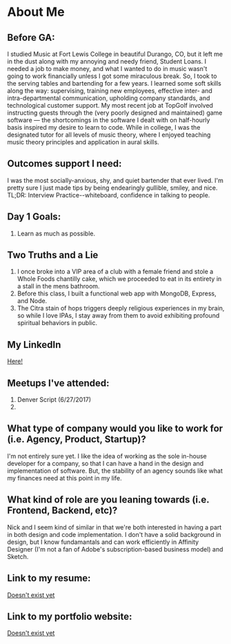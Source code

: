 # About Me

## Before GA:
I studied Music at Fort Lewis College in beautiful Durango, CO, but it left me in the dust along with my annoying and needy friend, Student Loans.
I needed a job to make money, and what I wanted to do in music wasn't going to work financially unless I got some miraculous break. So, I took to 
the serving tables and bartending for a few years. I learned some soft skills along the way: supervising, training new employees, effective
inter- and intra-departmental communication, upholding company standards, and technological customer support. My most recent job at TopGolf
involved instructing guests through the (very poorly designed and maintained) game software &mdash; the shortcomings in the software I dealt with on half-hourly basis inspired my desire to learn to code. While in college, I was the designated tutor for all levels of music theory, where I enjoyed teaching music theory principles and application in aural skills.

## Outcomes support I need:
I was the most socially-anxious, shy, and quiet bartender that ever lived. I'm pretty sure I just made tips by being endearingly gullible, smiley, and nice. 
TL;DR: Interview Practice--whiteboard, confidence in talking to people. 

## Day 1 Goals:
1. Learn as much as possible.

## Two Truths and a Lie

1. I once broke into a VIP area of a club with a female friend and stole a Whole Foods chantilly cake, which we proceeded to eat in its entirety in
a stall in the mens bathroom. 
2. Before this class, I built a functional web app with MongoDB, Express, and Node. 
3. The Citra stain of hops triggers deeply religious experiences in my brain, so while I love IPAs, I stay away from them to avoid exhibiting
profound spiritual behaviors in public.

## My LinkedIn
[Here!](https://www.linkedin.com/in/jeff-develops/)

## Meetups I've attended:
1. Denver Script (6/27/2017)
2. 

## What type of company would you like to work for (i.e. Agency, Product, Startup)?
I'm not entirely sure yet. I like the idea of working as the sole in-house developer for a company, so that I can have a hand in the design and implementation of software. But, the stability of an agency sounds like what my finances need at this point in my life. 

## What kind of role are you leaning towards (i.e. Frontend, Backend, etc)?
Nick and I seem kind of similar in that we're both interested in having a part in both design and code implementation. I don't have a solid
background in design, but I know fundamantals and can work efficiently in Affinity Designer (I'm not a fan of Adobe's subscription-based business
model) and Sketch.

## Link to my resume: 
[Doesn't exist yet](URL)

## Link to my portfolio website: 
[Doesn't exist yet](URL)

